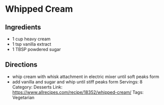 # Whipped Cream
## Ingredients
- 1 cup heavy cream
- 1 tsp vanilla extract
- 1 TBSP powdered sugar
## Directions
- whip cream with whisk attachment in electric mixer until soft peaks form
- add vanilla and sugar and whip until stiff peaks form
Servings: 8
Category: Desserts
Link: https://www.allrecipes.com/recipe/18352/whipped-cream/
Tags: Vegetarian
